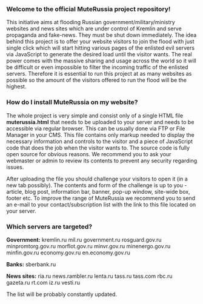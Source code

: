 ### Welcome to the official MuteRussia project repository!

This initiative aims at flooding Russian government/military/ministry websites and news sites which are under control of Kremlin and serve propaganda and fake-news. They must be shut down immediately. The idea behind this project is to offer your website visitors to join the flood with just single click which will start hitting various pages of the enlisted evil servers via JavaScript to generate the desired load until the visitor wants. The real power comes with the massive sharing and usage across the world so it will be difficult or even impossible to filter the incoming traffic of the enlisted servers. Therefore it is essential to run this project at as many websites as possible so the amount of the visitors offered to run the flood will be the highest.

### How do I install MuteRussia on my website?

The whole project is very simple and consist only of a single HTML file **muterussia.html** that needs to be uploaded to your server and needs to be accessible via regular browser. This can be usually done via FTP or File Manager in your CMS. This file contains only markup needed to display the necessary information and controls to the visitor and a piece of JavaScript code that does the job when the visitor wants to. The source code is fully open source for obvious reasons. We recommend you to ask your webmaster or admin to review its contents to prevent any security regarding issues.

After uploading the file you should challenge your visitors to open it (in a new tab possibly). The contents and form of the challenge is up to you - article, blog post, information bar, banner, pop-up window, site-wide box, footer etc. To improve the range of MuteRussia we recommend you to send an e-mail to your contact/subscription list with the link to this file located on your server.

### Which servers are targeted?

**Government:**
kremlin.ru
mil.ru
government.ru
rosguard.gov.ru
minpromtorg.gov.ru
morflot.gov.ru
minvr.gov.ru
minenergo.gov.ru
minfin.gov.ru
economy.gov.ru
en.economy.gov.ru

**Banks:**
sberbank.ru

**News sites:**
ria.ru
news.rambler.ru
lenta.ru
tass.ru
tass.com
rbc.ru
gazeta.ru
rt.com
iz.ru
vesti.ru

The list will be probably constantly updated.

<!--
**muterussia/muterussia** is a ✨ _special_ ✨ repository because its `README.md` (this file) appears on your GitHub profile.

Here are some ideas to get you started:

- 🔭 I’m currently working on ...
- 🌱 I’m currently learning ...
- 👯 I’m looking to collaborate on ...
- 🤔 I’m looking for help with ...
- 💬 Ask me about ...
- 📫 How to reach me: ...
- 😄 Pronouns: ...
- ⚡ Fun fact: ...
-->
